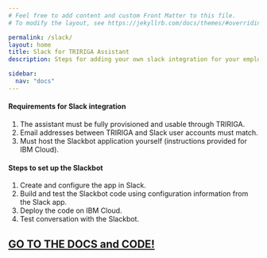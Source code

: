 ```yaml
---
# Feel free to add content and custom Front Matter to this file.
# To modify the layout, see https://jekyllrb.com/docs/themes/#overriding-theme-defaults

permalink: /slack/
layout: home
title: Slack for TRIRIGA Assistant
description: Steps for adding your own slack integration for your employees using TRIRIGA Assistant.

sidebar:
  nav: "docs"
---
```


#### Requirements for Slack integration

1.  The assistant must be fully provisioned and usable through TRIRIGA.
2.  Email addresses between TRIRIGA and Slack user accounts must match.
3.  Must host the Slackbot application yourself (instructions provided for IBM Cloud).

#### Steps to set up the Slackbot

1.  Create and configure the app in Slack.
2.  Build and test the Slackbot code using configuration information from the Slack app.
3.  Deploy the code on IBM Cloud.
4.  Test conversation with the Slackbot.

## [GO TO THE DOCS and CODE!](https://ibm.github.io/tririga-assistant-slackbot/)

